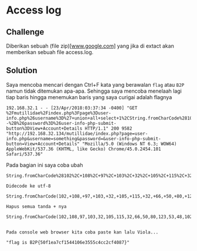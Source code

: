 # Access log

## Challenge

Diberikan sebuah (file zip)[www.google.com] yang jika di extact akan memberikan sebuah file access.log.

## Solution

Saya mencoba mencari dengan Ctrl+F kata yang berawalan `flag` atau `B2P` namun tidak ditemukan apa-apa. Sehingga saya mencoba menelaah lagi tiap baris hingga menemukan baris yang saya curigai adalah flagnya

```
192.168.32.1 - - [23/Apr/2018:03:37:34 -0400] "GET %2Fmutillidae%2Findex.php%3Fpage%3Duser-info.php%26username%3D%27+union+all+select+1%2CString.fromCharCode%28102%2C+108%2C+97%2C+103%2C+32%2C+105%2C+115%2C+32%2C+66%2C+50%2C+80%2C+123%2C+53%2C+48%2C+102%2C+49%2C+101%2C+97%2C+55%2C+99%2C+102%2C+49%2C+53%2C+52%2C+52%2C+49%2C+48%2C+54%2C+101%2C+51%2C+53%2C+53%2C+53%2C+99%2C+52%2C+99%2C+99%2C+50%2C+99%2C+102%2C+52%2C+48%2C+56%2C+55%2C+125%29%2C3+--%2B%26password%3D%26user-info-php-submit-button%3DView+Account+Details HTTP/1.1" 200 9582 "http://192.168.32.134/mutillidae/index.php?page=user-info.php&username=something&password=&user-info-php-submit-button=View+Account+Details" "Mozilla/5.0 (Windows NT 6.3; WOW64) AppleWebKit/537.36 (KHTML, like Gecko) Chrome/45.0.2454.101 Safari/537.36"
```

Pada bagian ini saya coba ubah 

```
String.fromCharCode%28102%2C+108%2C+97%2C+103%2C+32%2C+105%2C+115%2C+32%2C+66%2C+50%2C+80%2C+123%2C+53%2C+48%2C+102%2C+49%2C+101%2C+97%2C+55%2C+99%2C+102%2C+49%2C+53%2C+52%2C+52%2C+49%2C+48%2C+54%2C+101%2C+51%2C+53%2C+53%2C+53%2C+99%2C+52%2C+99%2C+99%2C+50%2C+99%2C+102%2C+52%2C+48%2C+56%2C+55%2C+125%29

Didecode ke utf-8

String.fromCharCode(102,+108,+97,+103,+32,+105,+115,+32,+66,+50,+80,+123,+53,+48,+102,+49,+101,+97,+55,+99,+102,+49,+53,+52,+52,+49,+48,+54,+101,+51,+53,+53,+53,+99,+52,+99,+99,+50,+99,+102,+52,+48,+56,+55,+125)

Hapus semua tanda + nya 

String.fromCharCode(102,108,97,103,32,105,115,32,66,50,80,123,53,48,102,49,101,97,55,99,102,49,53,52,52,49,48,54,101,51,53,53,53,99,52,99,99,50,99,102,52,48,56,55,125)


Pada console web browser kita coba paste kan lalu Viola... 

"flag is B2P{50f1ea7cf1544106e3555c4cc2cf4087}"
```

